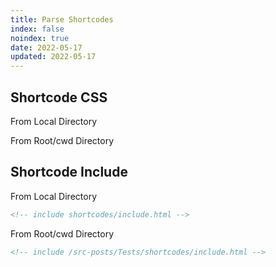 ```yaml
---
title: Parse Shortcodes
index: false
noindex: true
date: 2022-05-17
updated: 2022-05-17
---
```


## Shortcode CSS
From Local Directory

<!-- css shortcodes/style.css -->

From Root/cwd Directory

<!-- css /src-posts/Tests/shortcodes/style.css -->

## Shortcode Include

From Local Directory

```html
<!-- include shortcodes/include.html -->
```

From Root/cwd Directory

```html
<!-- include /src-posts/Tests/shortcodes/include.html -->
```
